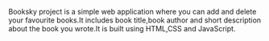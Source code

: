 Booksky project is a simple web application where you can add and delete your favourite books.It includes book title,book author and short description about the book you wrote.It is built using HTML,CSS and JavaScript.
